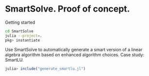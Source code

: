 # SmartSolve. Proof of concept.

Getting started

```bash
cd SmartSolve
julia --project=.
pkg> instantiate
```

Use SmartSolve to automatically generate a smart version of a linear algebra algorithm based on enhanced algorithm choices. Case study: SmartLU.

```julia
julia> include("generate_smartlu.jl")
```
